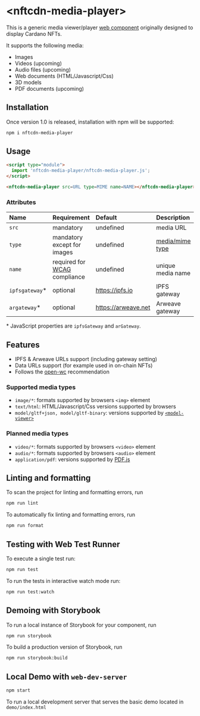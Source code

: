 # \<nftcdn-media-player>

This is a generic media viewer/player [web component](https://www.webcomponents.org/introduction) originally designed to display Cardano NFTs.

It supports the following media:
- Images
- Videos (upcoming)
- Audio files (upcoming)
- Web documents (HTML/Javascript/Css)
- 3D models
- PDF documents (upcoming)

## Installation

Once version 1.0 is released, installation with npm will be supported:
```bash
npm i nftcdn-media-player
```

## Usage

```html
<script type="module">
  import 'nftcdn-media-player/nftcdn-media-player.js';
</script>

<nftcdn-media-player src=URL type=MIME name=NAME></nftcdn-media-player>
```

### Attributes
| Name | Requirement | Default   | Description |
|:-----|:------------|:----------|:------------|
|`src` | mandatory   | undefined | media URL   |
|`type`| mandatory except for images  | undefined | [media/mime type](https://www.iana.org/assignments/media-types/media-types.xhtml) |
|`name` | required for [WCAG](https://www.w3.org/WAI/standards-guidelines/wcag/) compliance | undefined | unique media name   |
|`ipfsgateway`* | optional   | https://ipfs.io | IPFS gateway  |
|`argateway`* | optional   | https://arweave.net | Arweave gateway  |

\* JavaScript properties are `ipfsGateway` and `arGateway`.

## Features
- IPFS & Arweave URLs support (including gateway setting)
- Data URLs support (for example used in on-chain NFTs)
- Follows the [open-wc](https://github.com/open-wc/open-wc) recommendation

### Supported media types
- `image/*`: formats supported by browsers `<img>` element
- `text/html`: HTML/Javascript/Css versions supported by browsers
- `model/gltf+json, model/gltf-binary`: versions supported by [`<model-viewer>`](https://modelviewer.dev/)

### Planned media types
- `video/*`: formats supported by browsers `<video>` element
- `audio/*`: formats supported by browsers `<audio>` element
- `application/pdf`: versions supported by [PDF.js](https://mozilla.github.io/pdf.js/)

## Linting and formatting

To scan the project for linting and formatting errors, run

```bash
npm run lint
```

To automatically fix linting and formatting errors, run

```bash
npm run format
```

## Testing with Web Test Runner

To execute a single test run:

```bash
npm run test
```

To run the tests in interactive watch mode run:

```bash
npm run test:watch
```

## Demoing with Storybook

To run a local instance of Storybook for your component, run

```bash
npm run storybook
```

To build a production version of Storybook, run

```bash
npm run storybook:build
```

## Local Demo with `web-dev-server`

```bash
npm start
```

To run a local development server that serves the basic demo located in `demo/index.html`
